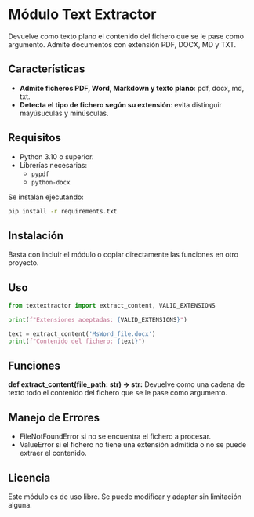 # Módulo Text Extractor
Devuelve como texto plano el contenido del fichero que se le pase como argumento. Admite documentos con extensión 
PDF, DOCX, MD y TXT.

## Características
- **Admite ficheros PDF, Word, Markdown y texto plano**: pdf, docx, md, txt.
- **Detecta el tipo de fichero según su extensión**: evita distinguir mayúsuculas y minúsculas.

## Requisitos
- Python 3.10 o superior.
- Librerías necesarias:
  - `pypdf`
  - `python-docx`

Se instalan ejecutando:
```bash
pip install -r requirements.txt
```

## Instalación
Basta con incluir el módulo o copiar directamente las funciones en otro proyecto.

## Uso
```python
from textextractor import extract_content, VALID_EXTENSIONS

print(f"Extensiones aceptadas: {VALID_EXTENSIONS}")

text = extract_content('MsWord_file.docx')
print(f"Contenido del fichero: {text}")
```

## Funciones
**def extract_content(file_path: str) -> str:**
Devuelve como una cadena de texto todo el contenido del fichero que se le pase como argumento.

## Manejo de Errores
- FileNotFoundError si no se encuentra el fichero a procesar.
- ValueError si el fichero no tiene una extensión admitida o no se puede extraer el contenido.

## Licencia
Este módulo es de uso libre. Se puede modificar y adaptar sin limitación alguna.
